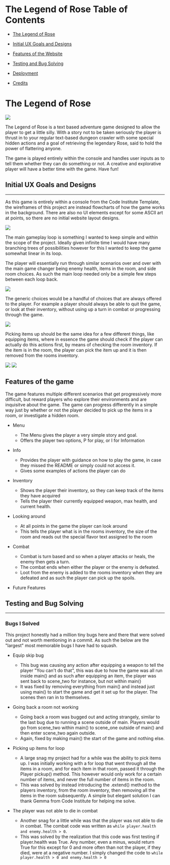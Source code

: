 # The Legend of Rose Table of Contents

- [The Legend of Rose](#the-legend-of-rose)

- [Initial UX Goals and Designs](#initial-ux-goals-and-designs)

- [Features of the Website](#features-of-the-website)

- [Testing and Bug Solving](#testing-and-bug-solving)

- [Deployment](#deployment)

- [Credits](#credits)

# The Legend of Rose

<img src="readme-images/title-card.png">

The Legend of Rose is a text based adventure game designed to allow the player to get a little silly. With a story not to be taken seriously the player is thrust in to your regular text-based dungeon crawler with some special hidden actions and a goal of retrieving the legendary Rose, said to hold the power of flattering anyone.

The game is played entirely within the console and handles user inputs as to tell them whether they can do something or not. A creative and explorative player will have a better time with the game. Have fun!

## Initial UX Goals and Designs
<hr>

As this game is entirely within a console from the Code Institute Template, the wireframes of this project are instead flowcharts of how the game works in the background. There are also no UI elements except for some ASCII art at points, so there are no initial website layout designs.

<img src="wireframes/gameplay_loop.PNG">

The main gameplay loop is something I wanted to keep simple and within the scope of the project. Ideally given infinite time I would have many branching trees of possibilities however for this I wanted to keep the game somewhat linear in its loop. 

The player will essentially run through similar scenarios over and over with the main game changer being enemy health, items in the room, and side room choices. As such the main loop needed only be a simple few steps between each loop back.

<img src="wireframes/generic-choices.PNG">

The generic choices would be a handful of choices that are always offered to the player. For example a player should always be able to quit the game, or look at their inventory, without using up a turn in combat or progressing through the game.

<img src="wireframes/pick-up.PNG">

Picking items up should be the same idea for a few different things, like equipping items, where in essence the game should check if the player can actually do this actions first, by means of checking the room inventory. If the item is in the room, the player can pick the item up and it is then removed from the rooms inventory.

<img src="wireframes/combat.PNG">

<img src="wireframes/dungeon-layout.PNG">

## Features of the game

The game features multiple different scenarios that get progressively more difficult, but reward players who explore their environments and are inquisitve about the game. The game can progress differently in a simple way just by whether or not the player decided to pick up the items in a room, or investigate a hidden room.

* Menu 
    - The Menu gives the player a very simple story and goal.
    - Offers the player two options, P for play, or I for Information

* Info
    - Provides the player with guidance on how to play the game, in case they missed the README or simply could not access it.
    - Gives some examples of actions the player can do

* Inventory
    - Shows the player their inventory, so they can keep track of the items they have acquired
    - Tells the player their currently equipped weapon, max health, and current health.

* Looking around
    - At all points in the game the player can look around
    - This tells the player what is in the rooms inventory, the size of the room and reads out the special flavor text assigned to the room

* Combat
    - Combat is turn based and so when a player attacks or heals, the enemy then gets a turn.
    - The combat ends when either the player or the enemy is defeated.
    - Loot from the enemy is added to the rooms inventory when they are defeated and as such the player can pick up the spoils.
    
* Future Features

## Testing and Bug Solving
<hr>

### Bugs I Solved

This project honestly had a million tiny bugs here and there that were solved out and not worth mentioning in a commit. As such the below are the "largest" most memorable bugs I have had to squash.

- Equip skip bug
    - This bug was causing any action after equipping a weapon to tell the player "You can't do that", this was due to how the game was all run inside main() and as such after equipping an item, the player was sent back to scene_two for instance, but not within main()
    - It was fixed by removing everything from main() and instead just using main() to start the game and get it set up for the player. The scenes then ran in to themselves.

- Going back a room not working
    - Going back a room was bugged out and acting strangely, similar to the last bug due to running a scene outside of main. Players would go from scene_two within main() to scene_one outside of main() and then enter scene_two again outside.
    - Again, fixed by making main() the start of the game and nothing else.

- Picking up items for loop
    - A large snag my project had for a while was the ability to pick items up. I was initially working with a for loop that went through all the items in a room, and for each item in that room, passed it through the Player pickup() method. This however would only work for a certain number of items, and never the full number of items in the room.
    - This was solved by instead introducing the .extend() method to the players inventory, from the room inventory, then removing all the items in the room subsequently. A simple but elegant solution I can thank Gemma from Code Institute for helping me solve.

- The player was not able to die in combat
    - Another snag for a little while was that the player was not able to die in combat. The combat code was written as ```while player.health and enemy.health > 0```.
    - This was solved by the realization that this code was first testing if player.health was True. Any number, even a minus, would return True for this except for 0 and more often than not the player, if they died, were at a negative number. I simply changed the code to ```while player.health > 0 and enemy.health > 0```